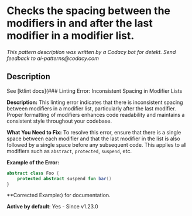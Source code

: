 # Checks the spacing between the modifiers in and after the last modifier in a modifier list.

_This pattern description was written by a Codacy bot for detekt. Send feedback to ai-patterns@codacy.com_

## Description

See [ktlint docs](### Linting Error: Inconsistent Spacing in Modifier Lists

**Description:**
This linting error indicates that there is inconsistent spacing between modifiers in a modifier list, particularly after the last modifier. Proper formatting of modifiers enhances code readability and maintains a consistent style throughout your codebase.

**What You Need to Fix:**
To resolve this error, ensure that there is a single space between each modifier and that the last modifier in the list is also followed by a single space before any subsequent code. This applies to all modifiers such as `abstract`, `protected`, `suspend`, etc.

**Example of the Error:**
```kotlin
abstract class Foo {
    protected abstract suspend fun bar()
}
```

**Corrected Example:) for documentation.

**Active by default**: Yes - Since v1.23.0 
